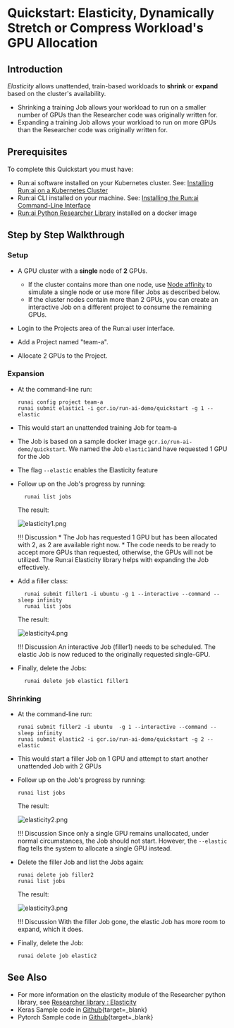 # Quickstart: Elasticity, Dynamically Stretch or Compress Workload's GPU Allocation


## Introduction

_Elasticity_ allows unattended, train-based workloads to __shrink__ or __expand__ based on the cluster's availability.

* Shrinking a training Job allows your workload to run on a smaller number of GPUs than the Researcher code was originally written for.
* Expanding a training Job allows your workload to run on more GPUs than the Researcher code was originally written for. 


## Prerequisites 

To complete this Quickstart you must have:

*   Run:ai software installed on your Kubernetes cluster. See: [Installing Run:ai on a Kubernetes Cluster](../../admin/runai-setup/installation-types.md)
*   Run:ai CLI installed on your machine. See: [Installing the Run:ai Command-Line Interface](../../admin/researcher-setup/cli-install.md)
*   [Run:ai Python Researcher Library](../researcher-library/researcher-library-overview.md) installed on a docker image

## Step by Step Walkthrough

### Setup

*   A GPU cluster with a __single__ node of __2__ GPUs. 

    *  If the cluster contains more than one node,  use [Node affinity](../../../admin/admin-ui-setup/project-setup/#further-affinity-refinement-by-the-researcher) to simulate a single node or use more filler Jobs as described below.
    *  If the cluster nodes contain more than 2 GPUs, you can create an interactive Job on a different project to consume the remaining GPUs.    


*   Login to the Projects area of the Run:ai user interface.
*   Add a Project named "team-a".
*   Allocate 2 GPUs to the Project.

### Expansion 

*   At the command-line run:
    
        runai config project team-a
        runai submit elastic1 -i gcr.io/run-ai-demo/quickstart -g 1 --elastic

* This would start an unattended training Job for team-a 
* The Job is based on a sample docker image ``gcr.io/run-ai-demo/quickstart``. We named the Job ``elastic1``and have requested 1 GPU for the Job
* The flag ``--elastic`` enables the Elasticity feature
* Follow up on the Job's progress by running:

        runai list jobs

    The result:

    ![elasticity1.png](img/elasticity1.png)


    !!! Discussion
        * The Job has requested 1 GPU but has been allocated with 2, as 2 are available right now.
        * The code needs to be ready to accept more GPUs than requested, otherwise, the GPUs will not be utilized. The Run:ai Elasticity library helps with expanding the Job effectively.

* Add a filler class:
        
        runai submit filler1 -i ubuntu -g 1 --interactive --command -- sleep infinity
        runai list jobs
    
    The result: 

    ![elasticity4.png](img/elasticity4.png)

    !!! Discussion
        An interactive Job (filler1) needs to be scheduled. The elastic Job is now reduced to the originally requested single-GPU.


* Finally, delete the Jobs:

        runai delete job elastic1 filler1


### Shrinking

*   At the command-line run:
    
        runai submit filler2 -i ubuntu  -g 1 --interactive --command -- sleep infinity
        runai submit elastic2 -i gcr.io/run-ai-demo/quickstart -g 2 --elastic 

*   This would start a filler Job on 1 GPU and attempt to start another unattended Job with 2 GPUs


*   Follow up on the Job's progress by running:
    
        runai list jobs

    The result:

    ![elasticity2.png](img/elasticity2.png)


    !!! Discussion
        Since only a single GPU remains unallocated, under normal circumstances, the Job should not start. However, the ``--elastic`` flag tells the system to allocate a single GPU instead.


*   Delete the filler Job and list the Jobs again:

        runai delete job filler2
        runai list jobs

    The result:

    ![elasticity3.png](img/elasticity3.png)

    !!! Discussion
        With the filler Job gone, the elastic Job has more room to expand, which it does.

*   Finally, delete the Job:

        runai delete job elastic2



## See Also

* For more information on the elasticity module of the Researcher python library, see [Researcher library : Elasticity](../researcher-library/rl-elasticity.md)
* Keras Sample code in [Github](https://github.com/run-ai/docs/tree/master/quickstart/main){target=_blank}
* Pytorch Sample code in [Github](https://github.com/run-ai/docs/tree/master/quickstart/elasticity-pytorch){target=_blank}

